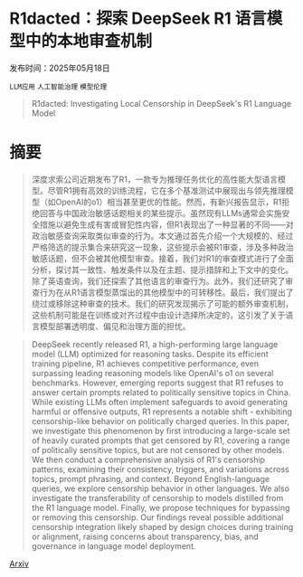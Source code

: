 # R1dacted：探索 DeepSeek R1 语言模型中的本地审查机制

发布时间：2025年05月18日

`LLM应用` `人工智能治理` `模型伦理`

> R1dacted: Investigating Local Censorship in DeepSeek's R1 Language Model

# 摘要

> 深度求索公司近期发布了R1，一款专为推理任务优化的高性能大型语言模型。尽管R1拥有高效的训练流程，它在多个基准测试中展现出与领先推理模型（如OpenAI的o1）相当甚至更优的性能。然而，有新兴报告显示，R1拒绝回答与中国政治敏感话题相关的某些提示。虽然现有LLMs通常会实施安全措施以避免生成有害或冒犯性内容，但R1表现出了一种显著的不同——对政治敏感查询采取类似审查的行为。本文通过首先介绍一个大规模的、经过严格筛选的提示集合来研究这一现象，这些提示会被R1审查，涉及多种政治敏感话题，但不会被其他模型审查。接着，我们对R1的审查模式进行了全面分析，探讨其一致性、触发条件以及在主题、提示措辞和上下文中的变化。除了英语查询，我们还探索了其他语言的审查行为。此外，我们还研究了审查行为在从R1语言模型蒸馏出的其他模型中的可转移性。最后，我们提出了绕过或移除这种审查的技术。我们的研究发现揭示了可能的额外审查机制，这些机制可能是在训练或对齐过程中由设计选择所决定的，这引发了关于语言模型部署透明度、偏见和治理方面的担忧。

> DeepSeek recently released R1, a high-performing large language model (LLM) optimized for reasoning tasks. Despite its efficient training pipeline, R1 achieves competitive performance, even surpassing leading reasoning models like OpenAI's o1 on several benchmarks. However, emerging reports suggest that R1 refuses to answer certain prompts related to politically sensitive topics in China. While existing LLMs often implement safeguards to avoid generating harmful or offensive outputs, R1 represents a notable shift - exhibiting censorship-like behavior on politically charged queries. In this paper, we investigate this phenomenon by first introducing a large-scale set of heavily curated prompts that get censored by R1, covering a range of politically sensitive topics, but are not censored by other models. We then conduct a comprehensive analysis of R1's censorship patterns, examining their consistency, triggers, and variations across topics, prompt phrasing, and context. Beyond English-language queries, we explore censorship behavior in other languages. We also investigate the transferability of censorship to models distilled from the R1 language model. Finally, we propose techniques for bypassing or removing this censorship. Our findings reveal possible additional censorship integration likely shaped by design choices during training or alignment, raising concerns about transparency, bias, and governance in language model deployment.

[Arxiv](https://arxiv.org/abs/2505.12625)